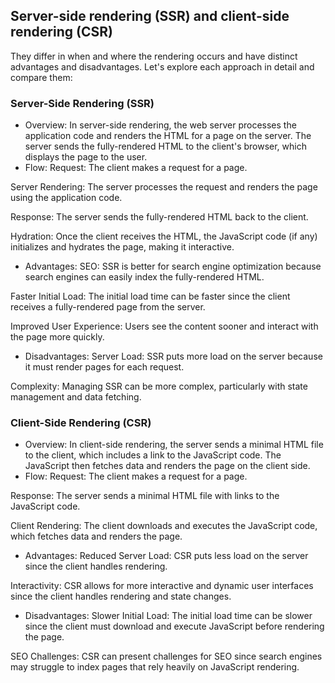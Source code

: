 
## Server-side rendering (SSR) and client-side rendering (CSR) 
They differ in when and where the rendering occurs and have distinct advantages and disadvantages. Let's explore each approach in detail and compare them:

### Server-Side Rendering (SSR)
- Overview: In server-side rendering, the web server processes the application code and renders the HTML for a page on the server. The server sends the fully-rendered HTML to the client's browser, which displays the page to the user.
- Flow:
Request: The client makes a request for a page.

Server Rendering: The server processes the request and renders the page using the application code.

Response: The server sends the fully-rendered HTML back to the client.

Hydration: Once the client receives the HTML, the JavaScript code (if any) initializes and hydrates the page, making it interactive.

- Advantages:
SEO: SSR is better for search engine optimization because search engines can easily index the fully-rendered HTML.

Faster Initial Load: The initial load time can be faster since the client receives a fully-rendered page from the server.

Improved User Experience: Users see the content sooner and interact with the page more quickly.

- Disadvantages:
Server Load: SSR puts more load on the server because it must render pages for each request.

Complexity: Managing SSR can be more complex, particularly with state management and data fetching.

### Client-Side Rendering (CSR)
- Overview: In client-side rendering, the server sends a minimal HTML file to the client, which includes a link to the JavaScript code. The JavaScript then fetches data and renders the page on the client side.
- Flow:
Request: The client makes a request for a page.

Response: The server sends a minimal HTML file with links to the JavaScript code.

Client Rendering: The client downloads and executes the JavaScript code, which fetches data and renders the page.

- Advantages:
Reduced Server Load: CSR puts less load on the server since the client handles rendering.

Interactivity: CSR allows for more interactive and dynamic user interfaces since the client handles rendering and state changes.
- Disadvantages:
Slower Initial Load: The initial load time can be slower since the client must download and execute JavaScript before rendering the page.

SEO Challenges: CSR can present challenges for SEO since search engines may struggle to index pages that rely heavily on JavaScript rendering.
